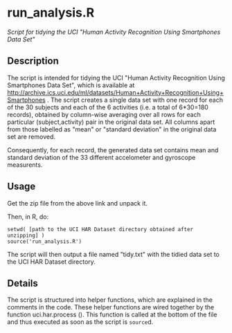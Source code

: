 # run_analysis.R

*Script for tidying the UCI "Human Activity Recognition Using Smartphones Data Set"*

## Description

The script is intended for tidying the UCI "Human Activity Recognition Using Smartphones Data Set", which is
available at http://archive.ics.uci.edu/ml/datasets/Human+Activity+Recognition+Using+Smartphones . The script
creates a single data set with one record for each of the 30 subjects and each of the 6 activities (i.e. a
total of 6*30=180 records), obtained by column-wise averaging over all rows for each particular (subject,activity)
pair in the original data set. All columns apart from those labelled as "mean" or "standard deviation" in the
original data set are removed.

Consequently, for each record, the generated data set contains mean and standard deviation of the 33 different
accelometer and gyroscope measurents.

## Usage

Get the zip file from the above link and unpack it.

Then, in R, do:

    setwd( [path to the UCI HAR Dataset directory obtained after unzipping] )
    source('run_analysis.R')
  
The script will then output a file named "tidy.txt" with the tidied data set to the UCI HAR Dataset directory.

## Details

The script is structured into helper functions, which are explained in the comments in the code.
These helper functions are wired together by the function
uci.har.process (). This function is called at the bottom of the file and thus executed as soon as the script
is `source`d.